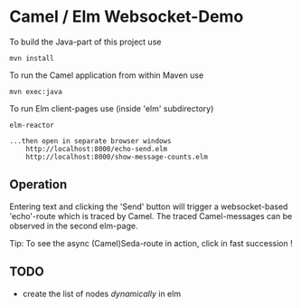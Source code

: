 Camel / Elm Websocket-Demo
==========================

To build the Java-part of this project use

    mvn install

To run the Camel application from within Maven use

    mvn exec:java

To run Elm client-pages use (inside 'elm' subdirectory)

    elm-reactor

    ...then open in separate browser windows
        http://localhost:8000/echo-send.elm
        http://localhost:8000/show-message-counts.elm

Operation
---------
Entering text and clicking the 'Send' button will trigger a websocket-based 'echo'-route
which is traced by Camel.
The traced Camel-messages can be observed in the second elm-page.

Tip: To see the async (Camel)Seda-route in action, click in fast succession !

TODO
----

- create the list of nodes *dynamically* in elm
